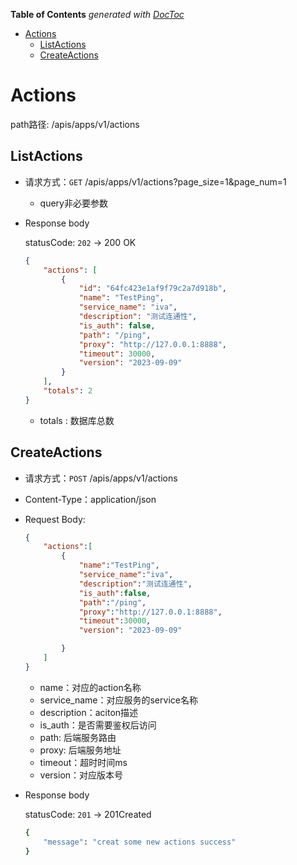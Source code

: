 <!-- START doctoc generated TOC please keep comment here to allow auto update -->
<!-- DON'T EDIT THIS SECTION, INSTEAD RE-RUN doctoc TO UPDATE -->
**Table of Contents**  *generated with [DocToc](https://github.com/thlorenz/doctoc)*

- [Actions](#actions)
  - [ListActions](#listactions)
  - [CreateActions](#createactions)

<!-- END doctoc generated TOC please keep comment here to allow auto update -->

# Actions

path路径: /apis/apps/v1/actions

## ListActions

- 请求方式：`GET`  /apis/apps/v1/actions?page_size=1&page_num=1

  - query非必要参数

- Response body

  statusCode: `202`  -> 200 OK

  ```json
  {
      "actions": [
          {
              "id": "64fc423e1af9f79c2a7d918b",
              "name": "TestPing",
              "service_name": "iva",
              "description": "测试连通性",
              "is_auth": false,
              "path": "/ping",
              "proxy": "http://127.0.0.1:8888",
              "timeout": 30000,
              "version": "2023-09-09"
          }
      ],
      "totals": 2
  }
  ```

  - totals : 数据库总数


## CreateActions

- 请求方式：`POST`  /apis/apps/v1/actions 

- Content-Type：application/json

- Request Body:

  ```json
  {
      "actions":[
          {
              "name":"TestPing",
              "service_name":"iva",
              "description":"测试连通性",
              "is_auth":false,
              "path":"/ping",
              "proxy":"http://127.0.0.1:8888",
              "timeout":30000,
              "version": "2023-09-09"
  
          }
      ]
  }
  ```

  - name：对应的action名称
  - service_name：对应服务的service名称
  - description：aciton描述
  - is_auth：是否需要鉴权后访问
  - path: 后端服务路由
  - proxy: 后端服务地址
  - timeout：超时时间ms
  - version：对应版本号

- Response body

  statusCode: `201`  -> 201Created

  ```bash
  {
      "message": "creat some new actions success"
  }
  ```

  